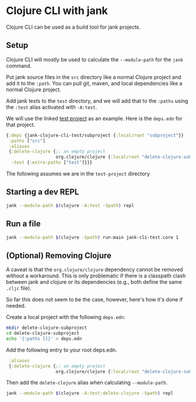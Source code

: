 # Clojure CLI with jank

Clojure CLI can be used as a build tool for jank projects.

## Setup

Clojure CLI will mostly be used to calculate the `--module-path` for the `jank` command.

Put jank source files in the `src` directory like a normal Clojure project and
add it to the `:path`. You can pull git, maven, and local dependencies like a
normal Clojure project.

Add jank tests to the `test` directory, and we will add that to the `:paths`
using the `:test` alias activated with `-A:test`.

We will use the linked [test project](test-project) as an example.
Here is the `deps.edn` for that project.

```clojure
{:deps {jank-clojure-cli-test/subproject {:local/root "subproject"}}
 :paths ["src"]
 :aliases
 {:delete-clojure {;; an empty project 
                   org.clojure/clojure {:local/root "delete-clojure-subproject"}}
  :test {:extra-paths ["test"]}}}
```

The following assumes we are in the `test-project` directory

## Starting a dev REPL

```bash
jank --module-path $(clojure -A:test -Spath) repl
```

## Run a file

```bash
jank --module-path $(clojure -Spath) run-main jank-cli-test.core 1
```

## (Optional) Removing Clojure

A caveat is that the `org.clojure/clojure` dependency cannot be removed without a workaround.
This is only problematic if there is a classpath clash between jank and clojure or its dependencies
(e.g., both define the same `.cljc` file).

So far this does not seem to be the case, however, here's how it's done if needed.

Create a local project with the following `deps.edn`:

```bash
mkdir delete-clojure-subproject
cd delete-clojure-subproject
echo '{:paths []}' > deps.edn
```

Add the following entry to your root deps.edn.
```clojure
 :aliases
 {:delete-clojure {;; an empty project 
                   org.clojure/clojure {:local/root "delete-clojure-subproject"}}}
```

Then add the `delete-clojure` alias when calculating `--module-path`.

```bash
jank --module-path $(clojure -A:test:delete-clojure -Spath) repl
```
